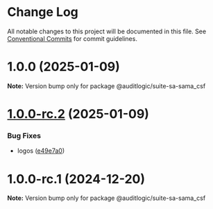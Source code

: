 # Change Log

All notable changes to this project will be documented in this file.
See [Conventional Commits](https://conventionalcommits.org) for commit guidelines.

# 1.0.0 (2025-01-09)

**Note:** Version bump only for package @auditlogic/suite-sa-sama_csf





# [1.0.0-rc.2](https://github.com/auditlogic/suite/compare/@auditlogic/suite-sa-sama_csf@1.0.0-rc.1...@auditlogic/suite-sa-sama_csf@1.0.0-rc.2) (2025-01-09)


### Bug Fixes

* logos ([e49e7a0](https://github.com/auditlogic/suite/commit/e49e7a02bf4796ad65ffe6748e4a155ad580ae87))





# 1.0.0-rc.1 (2024-12-20)

**Note:** Version bump only for package @auditlogic/suite-sa-sama_csf
